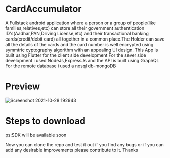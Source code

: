 # CardAccumulator
A Fullstack android application where a person or a group of people(like families,relatives,etc) can store all their government authentication ID's(Aadhar,PAN,Driving License,etc) and their transactional banking cards(credit/debit card) all together in a common place.The Holder can save all the details of the cards and the card number is well encrypted using symmtric cyptography algorithm with an appealing UI design.
This App is built using Flutter for the client side development
For the sever side development i used NodeJs,ExpressJs and the API is built using GraphQL
For the remote database i used a nosql db-mongoDB
# Preview
![Screenshot 2021-10-28 192943](https://user-images.githubusercontent.com/64373963/139272665-63e77f95-ac9c-470e-b5a4-3c0edbe6d8d6.png)
# Steps to download
ps:SDK will be available soon

Now you can clone the repo and test it out if you find any bugs or if you can add any desirable improvements please contribute to it.
Thanks
